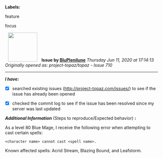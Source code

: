 **Labels:**

feature

focus



<a href="https://github.com/BluPlenilune"><img src="https://avatars2.githubusercontent.com/u/66794391?v=4" width="96" height="96" hspace="10"></img></a> **Issue by [BluPlenilune](https://github.com/BluPlenilune)**
_Thursday Jun 11, 2020 at 17:14:13_
_Originally opened as: project-topaz/topaz - Issue 710_

----

<!-- place 'x' mark between square [] brackets to checkmark box -->
**_I have:_**

- [x] searched existing issues (http://project-topaz.com/issues/) to see if the issue has already been opened
- [x] checked the commit log to see if the issue has been resolved since my server was last updated

**_Additional Information_** (Steps to reproduce/Expected behavior) **:** 

As a level 80 Blue Mage, I receive the following error when attempting to cast certain spells:
	<character name> cannot cast <spell name>.
Known affected spells: Acrid Stream, Blazing Bound, and Leafstorm.
